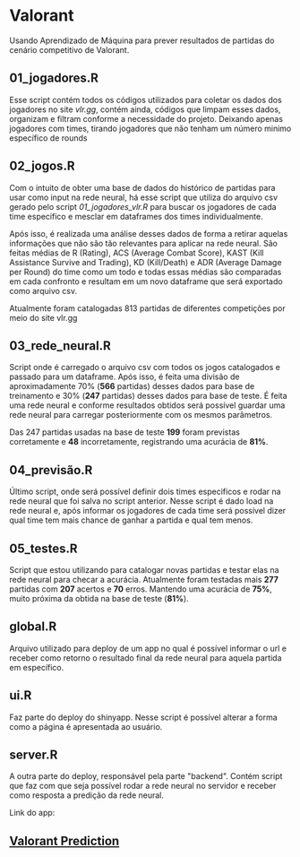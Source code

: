 # Valorant
 Usando Aprendizado de Máquina para prever resultados de partidas do cenário competitivo de Valorant.

## 01_jogadores.R
Esse script contém todos os códigos utilizados para coletar os dados dos jogadores no site *vlr.gg*, contém ainda, códigos que limpam esses dados, organizam e filtram conforme a necessidade do projeto. Deixando apenas jogadores com times, tirando jogadores que não tenham um número minimo específico de rounds 

## 02_jogos.R
Com o intuito de obter uma base de dados do histórico de partidas para usar como input na rede neural, há esse script que utiliza do arquivo csv gerado pelo script *01_jogadores_vlr.R* para buscar os jogadores de cada time especifico e mesclar em dataframes dos times individualmente. 

Após isso, é realizada uma análise desses dados de forma a retirar aquelas informações que não são tão relevantes para aplicar na rede neural. São feitas médias de R (Rating), ACS (Average Combat Score), KAST (Kill Assistance Survive and Trading), KD (Kill/Death) e ADR (Average Damage per Round) do time como um todo e todas essas médias são comparadas em cada confronto e resultam em um novo dataframe que será exportado como arquivo csv.

Atualmente foram catalogadas 813 partidas de diferentes competições por meio do site vlr.gg

## 03_rede_neural.R
Script onde é carregado o arquivo csv com todos os jogos catalogados e passado para um dataframe. Após isso, é feita uma divisão de aproximadamente 70% (**566** partidas) desses dados para base de treinamento e 30% (**247** partidas) desses dados para base de teste. É feita uma rede neural e conforme resultados obtidos será possível guardar uma rede neural para carregar posteriormente com os mesmos parâmetros.

Das 247 partidas usadas na base de teste **199** foram previstas corretamente e **48** incorretamente, registrando uma acurácia de **81%**.

## 04_previsão.R
Último script, onde será possível definir dois times especificos e rodar na rede neural que foi salva no script anterior. Nesse script é dado load na rede neural e, após informar os jogadores de cada time será possível dizer qual time tem mais chance de ganhar a partida e qual tem menos.

## 05_testes.R
Script que estou utilizando para catalogar novas partidas e testar elas na rede neural para checar a acurácia. Atualmente foram testadas mais **277** partidas com **207** acertos e **70** erros. Mantendo uma acurácia de **75%**, muito próxima da obtida na base de teste (**81%**).

## global.R
Arquivo utilizado para deploy de um app no qual é possível informar o url e receber como retorno o resultado final da rede neural para aquela partida em específico.

## ui.R
Faz parte do deploy do shinyapp. Nesse script é possível alterar a forma como a página é apresentada ao usuário.

## server.R
A outra parte do deploy, responsável pela parte "backend". Contém script que faz com que seja possível rodar a rede neural no servidor e receber como resposta a predição da rede neural.

Link do app: 

## [Valorant Prediction](https://jrff.shinyapps.io/scripts/)